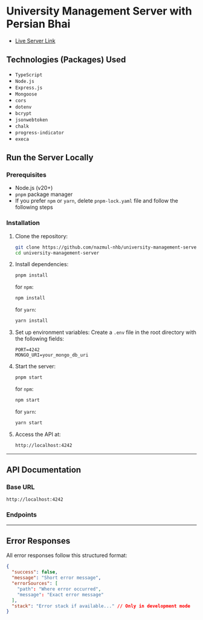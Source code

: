 # University Management Server with Persian Bhai

- [Live Server Link](https://university-management-server-nhb.vercel.app)

## Technologies (Packages) Used

- `TypeScript`
- `Node.js`
- `Express.js`
- `Mongoose`
- `cors`
- `dotenv`
- `bcrypt`
- `jsonwebtoken`
- `chalk`
- `progress-indicator`
- `execa`

## Run the Server Locally

### Prerequisites

- Node.js (v20+)
- `pnpm` package manager
- If you prefer `npm` or `yarn`, delete `pnpm-lock.yaml` file and follow the following steps

### Installation

1. Clone the repository:

   ```bash
   git clone https://github.com/nazmul-nhb/university-management-server.git
   cd university-management-server
   ```

2. Install dependencies:

   ```bash
   pnpm install
   ```

   for `npm`:

   ```bash
   npm install
   ```

   for `yarn`:

   ```bash
   yarn install
   ```

3. Set up environment variables:
   Create a `.env` file in the root directory with the following fields:

   ```env
   PORT=4242
   MONGO_URI=your_mongo_db_uri
   ```

4. Start the server:

   ```bash
   pnpm start
   ```

   for `npm`:

   ```bash
   npm start
   ```

   for `yarn`:

   ```bash
   yarn start
   ```

5. Access the API at:

   ```bash
   http://localhost:4242
   ```

---

## API Documentation

### Base URL

`http://localhost:4242`

### Endpoints

---

## Error Responses

All error responses follow this structured format:

```json
{
  "success": false,
  "message": "Short error message",
  "errorSources": [
    "path": "Where error occurred",
    "message": "Exact error message"
  ],
  "stack": "Error stack if available..." // Only in development mode
}
```
